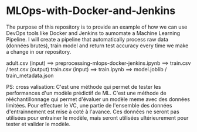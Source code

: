 # MLOps-with-Docker-and-Jenkins

The purpose of this repository is to provide an example of how we can use DevOps tools like Docker and Jenkins to aumomate a Machine Learning Pipeline.
I will create a pipeline that automatically process raw data (données brutes), train model and return test accuracy every time we make a change in our repository.


adult.csv (input) ==> preprocessing-mlops-docker-jenkins.ipynb ==> train.csv / test.csv (output)
train.csv (input) ==> train.ipynb ==> model.joblib / train_metadata.json 





PS: cross valisation: 
C'est une méthode qui permet de tester les performances d'un modèle prédictif de ML. C'est une méthode de rééchantillonnage qui permet d'évaluer un modèle meme avec des données limitées.
Pour effectuer le VC, une partie de l'ensemble des données d'entrainnement est mise à coté à l'avance. Ces données ne seront pas utilisées pour entrainer le modèle, mais seront utilisées ultérieurement pour tester et valider le modèle.
